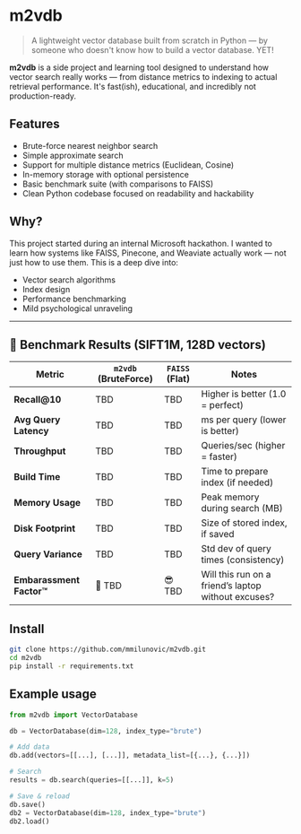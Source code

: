 # m2vdb

> A lightweight vector database built from scratch in Python — by someone who doesn't know how to build a vector database. YET!

**m2vdb** is a side project and learning tool designed to understand how vector search really works — from distance metrics to indexing to actual retrieval performance. It's fast(ish), educational, and incredibly not production-ready.

## Features

- Brute-force nearest neighbor search
- Simple approximate search
- Support for multiple distance metrics (Euclidean, Cosine)
- In-memory storage with optional persistence
- Basic benchmark suite (with comparisons to FAISS)
- Clean Python codebase focused on readability and hackability

## Why?

This project started during an internal Microsoft hackathon. I wanted to learn how systems like FAISS, Pinecone, and Weaviate actually work — not just how to use them. This is a deep dive into:
- Vector search algorithms
- Index design
- Performance benchmarking
- Mild psychological unraveling


---

## 🔬 Benchmark Results (SIFT1M, 128D vectors)

| Metric                 | `m2vdb` (BruteForce) | `FAISS` (Flat) | Notes |
|------------------------|----------------------|--------------|-------|
| **Recall@10**          | TBD                  | TBD          | Higher is better (1.0 = perfect) |
| **Avg Query Latency**  | TBD                  | TBD          | ms per query (lower is better) |
| **Throughput**         | TBD                  | TBD          | Queries/sec (higher = faster) |
| **Build Time**         | TBD                  | TBD          | Time to prepare index (if needed) |
| **Memory Usage**       | TBD                  | TBD          | Peak memory during search (MB) |
| **Disk Footprint**     | TBD                  | TBD          | Size of stored index, if saved |
| **Query Variance**     | TBD                  | TBD          | Std dev of query times (consistency) |
| **Embarassment Factor™** | 😬 TBD              | 😎 TBD        | Will this run on a friend’s laptop without excuses? |


## Install

```bash
git clone https://github.com/mmilunovic/m2vdb.git
cd m2vdb
pip install -r requirements.txt
```

## Example usage

```python
from m2vdb import VectorDatabase

db = VectorDatabase(dim=128, index_type="brute")

# Add data
db.add(vectors=[[...], [...]], metadata_list=[{...}, {...}])

# Search
results = db.search(queries=[[...]], k=5)

# Save & reload
db.save()
db2 = VectorDatabase(dim=128, index_type="brute")
db2.load()

```